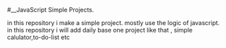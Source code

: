 #__JavaScript Simple Projects.

in this repository i make a simple project.
mostly use the logic of javascript.
in this repository i will add daily base one project like that , simple calulator,to-do-list etc
